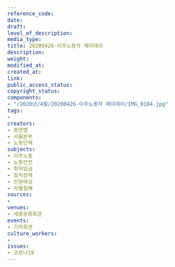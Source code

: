 ```yaml
---
reference_code: 
date: 
draft: 
level_of_description: 
media_type: 
title: 20200426-이주노동자 메이데이
description: 
weight: 
modified_at: 
created_at: 
link: 
public_access_status: 
copyright_status: 
components:
- "/2020년/4월/20200426-이주노동자 메이데이/IMG_0184.jpg"
tags:
- 
creators:
- 총연맹
- 서울본부
- 노동단체
subjects:
- 이주노동
- 노동안전
- 최저임금
- 정치정책
- 인권여성
- 차별철폐
sources:
- 
venues:
- 세종문화회관
events:
- 기자회견
culture_workers:
- 
issues:
- 코로나19
---
```

